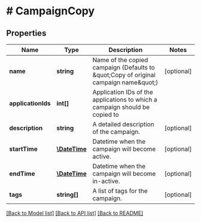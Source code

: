 # # CampaignCopy

## Properties

Name | Type | Description | Notes
------------ | ------------- | ------------- | -------------
**name** | **string** | Name of the copied campaign (Defaults to \&quot;Copy of original campaign name\&quot;) | [optional] 
**applicationIds** | **int[]** | Application IDs of the applications to which a campaign should be copied to | 
**description** | **string** | A detailed description of the campaign. | [optional] 
**startTime** | [**\DateTime**](\DateTime.md) | Datetime when the campaign will become active. | [optional] 
**endTime** | [**\DateTime**](\DateTime.md) | Datetime when the campaign will become in-active. | [optional] 
**tags** | **string[]** | A list of tags for the campaign. | [optional] 

[[Back to Model list]](../../README.md#documentation-for-models) [[Back to API list]](../../README.md#documentation-for-api-endpoints) [[Back to README]](../../README.md)


